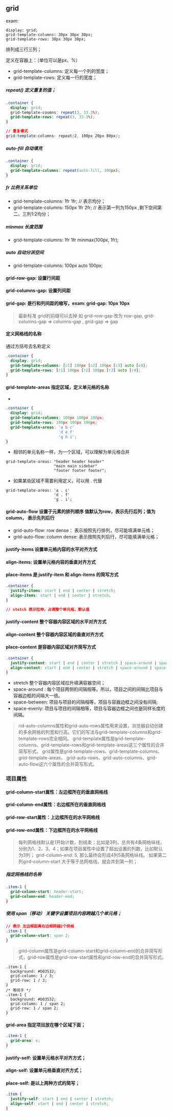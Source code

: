 
## grid

exam:
```
display: grid;
grid-template-columns: 30px 30px 30px;
grid-template-rows: 30px 30px 30px;
```
排列成三行三列；

定义在容器上：（单位可以是px、%）
- grid-template-columns: 定义每一个列的宽度；
- grid-template-rows: 定义每一行的宽度；

##### repeat() 定义重复的值；
```css
.container {
  display: grid;
  grid-template-coumns: repeat(3, 33.3%);
  grid-template-rows: repeat(3, 33.3%);
}

// 重复模式
grid-template-columns: repeat(2, 100px 20px 80px);
```

##### auto-fill 自动填充
```css
.container {
  display: grid;
  grid-template-columns: repeat(auto-fill, 100px);
}

```

##### fr 比例关系单位
- grid-template-columns: 1fr 1fr; // 表示均分；
- grid-template-columns: 150px 1fr 2fr;  // 表示第一列为150px ,剩下空间第二、三列1:2均分；

##### minmax  长度范围
- grid-template-columns: 1fr 1fr minmax(100px, 1fr);

##### auto 自动分派空间
- grid-template-columns: 100px auto 100px;

#### grid-row-gap: 设置行间距

#### grid-columns-gap: 设置列间距

#### grid-gap: 是行和列间距的缩写，exam: grid-gap: 10px 10px

> 最新标准 grid的前缀可以去掉  如 grid-row-gap 改为 row-gap, grid-columns-gap => columns-gap , grid-gap => gap

#### 定义网格线的名称
通过方括号去名称定义
```css
.container {
  display: grid;
  grid-template-columns: [c1] 100px [c2] 100px [c3] auto [c4];
  grid-template-rows: [r1] 100px [r2] 100px [r3] auto [r4];
}
```

#### grid-template-areas 指定区域，定义单元格的名称

- 
```css
.container {
  display: grid;
  grid-template-columns: 100px 100px 100px;
  grid-template-rows: 100px 100px 100px;
  grid-template-areas: 'a b c'
                       'd e f'
                       'g h i';
}
```

- 相邻的单元名称一样，为一个区域，可以理解为单元格合并
```
grid-template-areas: "header header header"
                     "main main sidebar"
                     "footer footer footer";
```

- 如果某些区域不需要利用定义，可以用 . 代替
```
grid-template-areas: 'a . c'
                     'd . f'
                     'g . i';
```

#### grid-auto-flow 设置子元素的排列顺序 值默认为row，表示先行后列；值为column， 表示先列后行

- grid-auto-flow: row dense： 表示按照先行排列，尽可能填满单元格；
- grid-auto-flow: column dense: 表示按照先列后行，尽可能填满单元格；

#### justify-items 设置单元格内容的水平对齐方式
#### align-items: 设置单元格内容的垂直对齐方式
#### place-items 是 justify-item 和 align-items 的简写方式
```css
.container {
  justify-items: start | end | center | stretch;
  align-items: start | end | center | stretch;
}

// stetch 表示拉伸，占满整个单元格，默认值
```



#### justify-content 整个容器内容区域的水平对齐方式
#### align-content 整个容器内容区域的垂直对齐方式
#### place-content 是容器内容区域对齐简写方式
```css
.container {
  justify-content: start | end | center | stretch | space-around | space-between | space-evenly;
  align-content: start | end | center | stretch | space-around | space-between | space-evenly;  
}
```
- stretch 整个容器内容区域拉升填满容器空间；
- space-around : 每个项目两侧的间隔相等。所以，项目之间的间隔比项目与容器边框的间隔大一倍。
- space-between: 项目与项目的间隔相等，项目与容器边框之间没有间隔;
- space-evenly: 项目与项目的间隔相等，项目与容器边框之间也是同样长度的间隔。

> rid-auto-columns属性和grid-auto-rows属性用来设置，浏览器自动创建的多余网格的列宽和行高。它们的写法与grid-template-columns和grid-template-rows完全相同。
> grid-template属性是grid-template-columns、grid-template-rows和grid-template-areas这三个属性的合并简写形式。
> grid属性是grid-template-rows、grid-template-columns、grid-template-areas、 grid-auto-rows、grid-auto-columns、grid-auto-flow这六个属性的合并简写形式。

### 项目属性

#### grid-column-start属性：左边框所在的垂直网格线
#### grid-column-end属性：右边框所在的垂直网格线
#### grid-row-start属性：上边框所在的水平网格线
#### grid-row-end属性：下边框所在的水平网格线

> 每列网格线默认是1开始计数，到结束；比如是3列，总共有4条网格纵线，分别为1、2、3、4；如果在项目属性中设置了超出设置的列数，比如默认为3列；
grid-column-end: 5, 那么最终会形成4列5条网格纵线。
> 如果第二列gird-column-start 大于等于总网格线，就会并到第一列；

##### 指定网格线的名称
```css
.item-1 {
  grid-column-start: header-start;
  grid-column-end: header-end;
}
```

##### 使用 span（移动） 关键字设置项目内容跨越几个单元格；
```css
// 表示 左边框距离右边框跨越2个网格
.item-1 {
  grid-column-start: span 2;
}
```
> grid-column属性是grid-column-start和grid-column-end的合并简写形式，grid-row属性是grid-row-start属性和grid-row-end的合并简写形式。
```
.item-1 {
  background: #b03532;
  grid-column: 1 / 3;
  grid-row: 1 / 3;
}
/* 等同于 */
.item-1 {
  background: #b03532;
  grid-column: 1 / span 2;
  grid-row: 1 / span 2;
}
```

#### grid-area 指定项目放在哪个区域下面；
```css
.item-1 {
  grid-area: e;
}
```

#### justify-self: 设置单元格水平对齐方式；
#### align-self: 设置单元格垂直对齐方式；
#### place-self: 是以上两种方式的简写；

```css
.item {
  justify-self: start | end | center | stretch;
  align-self: start | end | center | stretch;
}
```


































